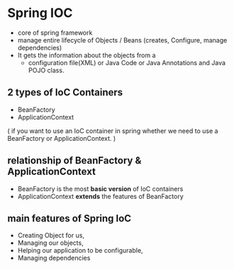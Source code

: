 # Spring IOC

- core of spring framework
- manage entire lifecycle of Objects / Beans (creates, Configure, manage dependencies)
- It gets the information about the objects from a 
  - configuration file(XML) or Java Code or Java Annotations and Java POJO class.

## 2 types of IoC Containers
- BeanFactory
- ApplicationContext

( if you want to use an IoC container in spring whether we need to use a BeanFactory or ApplicationContext. )

## relationship of BeanFactory & ApplicationContext
- BeanFactory is the most **basic version** of IoC containers
- ApplicationContext **extends** the features of BeanFactory

## main features of Spring IoC
- Creating Object for us, 
- Managing our objects, 
- Helping our application to be configurable, 
- Managing dependencies
